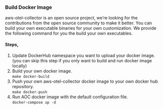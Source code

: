 ### Build Docker Image

aws-otel-collector is an open source project, we’re looking for the contributions from the open source community to make it better. You can build your own executable binaries for your own customization. We provide the following command for you the build your own executables.

#### Steps,
1. Update DockerHub namespace you want to upload your docker image. (you can skip this step if you only want to build and run docker image locally)
2. Build your own docker image.  
```make docker-build ```
3. Push your own aws-otel-collector docker image to your own docker hub repository.  
```make docker-push```
4. Run AOC docker image with the default configuration file.  
```docker-compose up -d```
